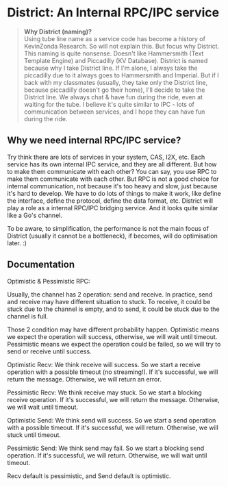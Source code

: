 # District: An Internal RPC/IPC service

> **Why District (naming)?**  
> Using tube line name as a service code has become a history of KevinZonda Research. So will not explain this. But focus why District.  
> This naming is quite nonsense. Doesn't like Hammersmith (Text Template Engine) and Piccadilly (KV Database). District is named because why I take District line. If I'm alone, I always take the piccadilly due to it always goes to Hammersmith and Imperial. But if I back with my classmates (usually, they take only the District line, because piccadilly doesn't go their home), I'll decide to take the District line. We always chat & have fun during the ride, even at waiting for the tube. I believe it's quite similar to IPC - lots of communication between services, and I hope they can have fun during the ride.

## Why we need internal RPC/IPC service?

Try think there are lots of services in your system, CAS, I2X, etc. Each service has its own internal IPC service, and they are all different. But how to make them communicate with each other? You can say, you use RPC to make them communicate with each other. But RPC is not a good choice for internal communication, not because it's too heavy and slow, just because it's hard to develop. We have to do lots of things to make it work, like define the interface, define the protocol, define the data format, etc. District will play a role as a internal RPC/IPC bridging service. And it looks quite similar like a Go's channel.

To be aware, to simplification, the performance is not the main focus of District (usually it cannot be a bottleneck), if becomes, will do optimisation later. :)

## Documentation

Optimistic & Pessimistic RPC:

Usually, the channel has 2 operation: send and receive. In practice, send and receive may have different situation to stuck. To receive, it could be stuck due to the channel is empty, and to send, it could be stuck due to the channel is full.

Those 2 condition may have different probability happen. Optimistic means we expect the operation will success, otherwise, we will wait until timeout. Pessimistic means we expect the operation could be failed, so we will try to send or receive until success.

Optimistic Recv: We think receive will success. So we start a receive operation with a possible timeout (no streaming!). If it's successful, we will return the message. Otherwise, we will return an error.

Pessimistic Recv: We think receive may stuck. So we start a blocking receive operation. If it's successful, we will return the message. Otherwise, we will wait until timeout.

Optimistic Send: We think send will success. So we start a send operation with a possible timeout. If it's successful, we will return. Otherwise, we will stuck until timeout.

Pessimistic Send: We think send may fail. So we start a blocking send operation. If it's successful, we will return. Otherwise, we will wait until timeout.

Recv default is pessimistic, and Send default is optimistic.

